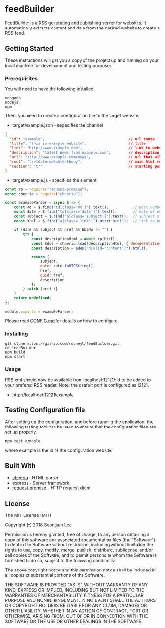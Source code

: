 # feedBuilder
FeedBuilder is a RSS generating and publishing server for websites. It automatically extracts content and data from the desired website to create a RSS feed.

## Getting Started
These instructions will get you a copy of the project up and running on your local machine for development and testing purposes.

### Prerequisites
You will need to have the following installed.
```
mongodb
nodejs
npm
```

Then, you need to create a configuration file to the target website.
*  target/example.json - sepecifies the channel
```json
{
  "id": "example",                                      // url route
  "title": "this is example website",                   // title
  "link": "http://www.example.com",                     // link to website
  "description": "latest news from example.com",        // description
  "url": "http://www.example.com/news",                 // url that will be creating list of rss
  "root": "tr>td>form>table>tbody",                     // main html root of elements, see below
  "section": "tr"                                       // starting point of each element
}
```
* target/example.js - specifiies the element
```js
const rp = require("request-promise");
const cheerio = require("cheerio");

const exampleParser = async $ => {
    const no = $.find("td[class='no']").text();           // post number
    const date = $.find("td[class='date']").text();       // date of post
    const subject = $.find("a[class='subject']").text();  // subject of post
    const href = $.find("a[class='link']").attr("href");  // link to post

    if (date && subject && href && bbsNo != "") {
        try {
            const descriptionHtml = await rp(href);
            const $des = cheerio.load(descriptionHtml, { decodeEntities: false });
            const description = $des("div[id='content']").html();

            return {
                subject,
                date: date.toUTCString(),
                href,
                guid: href,
                description
            };
        } catch (err) {}
    }
    return undefined;
};

module.exports = exampleParser;
```
Please read [CONFIG.md](https://gist.github.com/) for details on how to configure.

### Installing

```
git clone https://github.com/rooneyl/feedBuilder.git
cd feedBuilder
npm build
npm start
```

### Usage
RSS.xml should now be available from localhost:12121/:id to be added to your prefered RSS reader.
Note: the deafult port is configured as 12121.
* http://localhost:12121/example

## Testing Configuration file

After setting up the configuration, and before running the application, the following testing tool can be used to ensure that the configuration files are set up properly.
```
npm test exmaple
```
where example is the id of the configuration website.

## Built With

* [cheerio](https://cheerio.js.org/) - HTML parser
* [express](https://expressjs.com/) - Server framework
* [request-promise](https://github.com/request/request-promise/) - HTTP request client

## License

The MIT License (MIT)

Copyright (c) 2018 Seongjun Lee

Permission is hereby granted, free of charge, to any person obtaining a copy of this software and associated documentation files (the "Software"), to deal in the Software without restriction, including without limitation the rights to use, copy, modify, merge, publish, distribute, sublicense, and/or sell copies of the Software, and to permit persons to whom the Software is furnished to do so, subject to the following conditions:

The above copyright notice and this permission notice shall be included in all copies or substantial portions of the Software.

THE SOFTWARE IS PROVIDED "AS IS", WITHOUT WARRANTY OF ANY KIND, EXPRESS OR IMPLIED, INCLUDING BUT NOT LIMITED TO THE WARRANTIES OF MERCHANTABILITY, FITNESS FOR A PARTICULAR PURPOSE AND NONINFRINGEMENT. IN NO EVENT SHALL THE AUTHORS OR COPYRIGHT HOLDERS BE LIABLE FOR ANY CLAIM, DAMAGES OR OTHER LIABILITY, WHETHER IN AN ACTION OF CONTRACT, TORT OR OTHERWISE, ARISING FROM, OUT OF OR IN CONNECTION WITH THE SOFTWARE OR THE USE OR OTHER DEALINGS IN THE SOFTWARE.